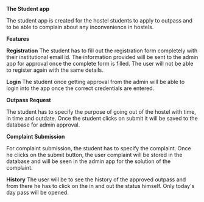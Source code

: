 **The Student app** 

The student app is created for the hostel students to apply to outpass and to be able to complain about any inconvenience in hostels. 

**Features** 

**Registration** 
The student has to fill out the registration form completely with their institutional email id. The information provided will be sent to the admin app for approval once the complete form is filled. The user will not be able to register again with the same details.

**Login**
The student once getting approval from the admin will be able to login into the app once the correct credentials are entered.

**Outpass Request**

The student has to specify the purpose of going out of the hostel with time, in time and outdate. Once the student clicks on submit it will be saved to the database for admin approval.

**Complaint Submission**

For complaint submission, the student has to specify the complaint. Once he clicks on the submit button, the user complaint will be stored in the database and will be seen in the admin app for the solution of the complaint. 

**History**
The user will be to see the history of the approved outpass and from there he has to click on the in and out the status himself. Only today's day pass will be opened.

